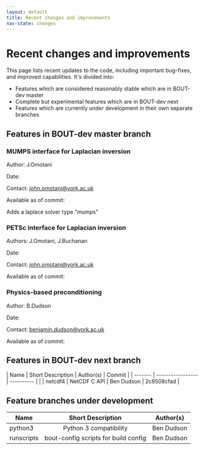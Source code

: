 ```yaml
---
layout: default
title: Recent changes and improvements
nav-state: changes
---
```


# Recent changes and improvements

This page lists recent updates to the code, including important bug-fixes, and
improved capabilities. It's divided into:

* Features which are considered reasonably stable which are in BOUT-dev master
* Complete but experimental features which are in BOUT-dev next
* Features which are currently under development in their own separate branches

## Features in BOUT-dev master branch

### MUMPS interface for Laplacian inversion
  Author: J.Omotani
 
  Date: 

  Contact: john.omotani@york.ac.uk

  Available as of commit: 

  Adds a laplace solver type "mumps"

### PETSc interface for Laplacian inversion
  Authors: J.Omotani, J.Buchanan
  
  Date: 

  Contact: john.omotani@york.ac.uk

  Available as of commit: 

### Physics-based preconditioning
  Author: B.Dudson

  Date: 

  Contact: benjamin.dudson@york.ac.uk

  Available as of commit: 


## Features in BOUT-dev next branch

 | Name    | Short Description |  Author(s) |   Commit   |
 | ------- | ----------------- | ---------- |            |
 | netcdf4 | NetCDF C API      | Ben Dudson | 2c8508cfad |

## Feature branches under development

 |    Name    |           Short Description          |  Author(s)  |
 | ---------- |:------------------------------------:|:-----------:|
 | python3    | Python 3 compatibility               | Ben Dudson  |
 | runscripts | bout-config scripts for build config | Ben Dudson  |


